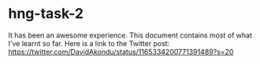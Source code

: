 # hng-task-2
It has been an awesome experience. This document contains most of what I've learnt so far.
Here is a link to the Twitter post: https://twitter.com/DavidAkondu/status/1165334200771391489?s=20
